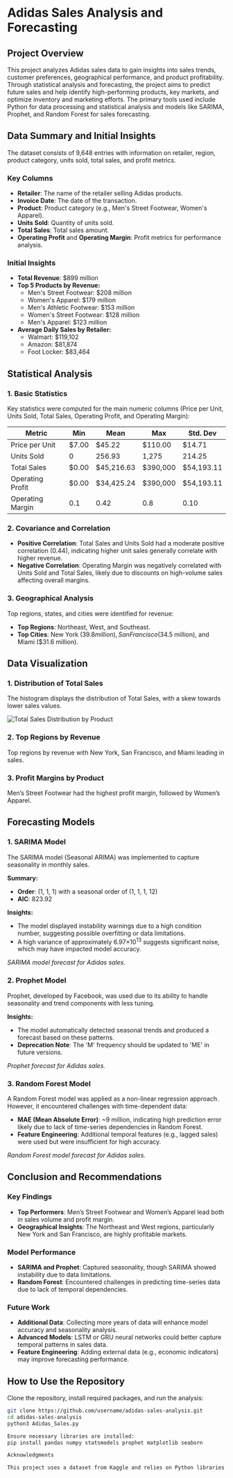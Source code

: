 # Adidas Sales Analysis and Forecasting

## Project Overview

This project analyzes Adidas sales data to gain insights into sales trends, customer preferences, geographical performance, and product profitability. Through statistical analysis and forecasting, the project aims to predict future sales and help identify high-performing products, key markets, and optimize inventory and marketing efforts. The primary tools used include Python for data processing and statistical analysis and models like SARIMA, Prophet, and Random Forest for sales forecasting.

## Data Summary and Initial Insights

The dataset consists of 9,648 entries with information on retailer, region, product category, units sold, total sales, and profit metrics.

### Key Columns

- **Retailer**: The name of the retailer selling Adidas products.
- **Invoice Date**: The date of the transaction.
- **Product**: Product category (e.g., Men's Street Footwear, Women's Apparel).
- **Units Sold**: Quantity of units sold.
- **Total Sales**: Total sales amount.
- **Operating Profit** and **Operating Margin**: Profit metrics for performance analysis.

### Initial Insights

- **Total Revenue**: $899 million
- **Top 5 Products by Revenue:**
  - Men's Street Footwear: $208 million
  - Women's Apparel: $179 million
  - Men's Athletic Footwear: $153 million
  - Women's Street Footwear: $128 million
  - Men's Apparel: $123 million
- **Average Daily Sales by Retailer:**
  - Walmart: $119,102
  - Amazon: $81,874
  - Foot Locker: $83,464

## Statistical Analysis

### 1. Basic Statistics

Key statistics were computed for the main numeric columns (Price per Unit, Units Sold, Total Sales, Operating Profit, and Operating Margin):

| Metric            |     Min     |     Mean     |     Max     | Std. Dev   |
|-------------------|-------------|--------------|-------------|------------|
| Price per Unit    | $7.00       | $45.22       | $110.00     | $14.71     |
| Units Sold        | 0           | 256.93       | 1,275       | 214.25     |
| Total Sales       | $0.00       | $45,216.63   | $390,000    | $54,193.11 |
| Operating Profit  | $0.00       | $34,425.24   | $390,000    | $54,193.11 |
| Operating Margin  | 0.1         | 0.42         | 0.8         | 0.10       |

### 2. Covariance and Correlation

- **Positive Correlation**: Total Sales and Units Sold had a moderate positive correlation (0.44), indicating higher unit sales generally correlate with higher revenue.
- **Negative Correlation**: Operating Margin was negatively correlated with Units Sold and Total Sales, likely due to discounts on high-volume sales affecting overall margins.

### 3. Geographical Analysis

Top regions, states, and cities were identified for revenue:

- **Top Regions**: Northeast, West, and Southeast.
- **Top Cities**: New York ($39.8 million), San Francisco ($34.5 million), and Miami ($31.6 million).

## Data Visualization

### 1. Distribution of Total Sales

The histogram displays the distribution of Total Sales, with a skew towards lower sales values.

![Total Sales Distribution by Product](https://github.com/user-attachments/assets/e98bacda-8819-43ae-9f79-4d6860b92cb5)


### 2. Top Regions by Revenue

Top regions by revenue with New York, San Francisco, and Miami leading in sales.

### 3. Profit Margins by Product

Men’s Street Footwear had the highest profit margin, followed by Women’s Apparel.

## Forecasting Models

### 1. SARIMA Model

The SARIMA model (Seasonal ARIMA) was implemented to capture seasonality in monthly sales.

**Summary:**

- **Order**: (1, 1, 1) with a seasonal order of (1, 1, 1, 12)
- **AIC**: 823.92

**Insights:**

- The model displayed instability warnings due to a high condition number, suggesting possible overfitting or data limitations.
- A high variance of approximately 6.97×10<sup>13</sup> suggests significant noise, which may have impacted model accuracy.

*SARIMA model forecast for Adidas sales.*

### 2. Prophet Model

Prophet, developed by Facebook, was used due to its ability to handle seasonality and trend components with less tuning.

**Insights:**

- The model automatically detected seasonal trends and produced a forecast based on these patterns.
- **Deprecation Note**: The 'M' frequency should be updated to 'ME' in future versions.

*Prophet forecast for Adidas sales.*

### 3. Random Forest Model

A Random Forest model was applied as a non-linear regression approach. However, it encountered challenges with time-dependent data:

- **MAE (Mean Absolute Error)**: ~9 million, indicating high prediction error likely due to lack of time-series dependencies in Random Forest.
- **Feature Engineering**: Additional temporal features (e.g., lagged sales) were used but were insufficient for high accuracy.

*Random Forest model forecast for Adidas sales.*

## Conclusion and Recommendations

### Key Findings

- **Top Performers**: Men’s Street Footwear and Women’s Apparel lead both in sales volume and profit margin.
- **Geographical Insights**: The Northeast and West regions, particularly New York and San Francisco, are highly profitable markets.

### Model Performance

- **SARIMA and Prophet**: Captured seasonality, though SARIMA showed instability due to data limitations.
- **Random Forest**: Encountered challenges in predicting time-series data due to lack of temporal dependencies.

### Future Work

- **Additional Data**: Collecting more years of data will enhance model accuracy and seasonality analysis.
- **Advanced Models**: LSTM or GRU neural networks could better capture temporal patterns in sales data.
- **Feature Engineering**: Adding external data (e.g., economic indicators) may improve forecasting performance.

## How to Use the Repository

Clone the repository, install required packages, and run the analysis:

```bash
git clone https://github.com/username/adidas-sales-analysis.git
cd adidas-sales-analysis
python3 Adidas_Sales.py

Ensure necessary libraries are installed:
pip install pandas numpy statsmodels prophet matplotlib seaborn

Acknowledgments

This project uses a dataset from Kaggle and relies on Python libraries such as pandas, statsmodels, prophet, and sklearn for analysis. Visualizations were created with matplotlib and seaborn.
